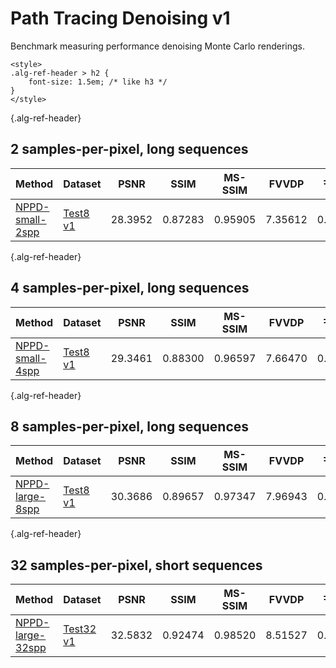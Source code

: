 Path Tracing Denoising v1
=========================

Benchmark measuring performance denoising Monte Carlo renderings.

```{raw} html
<style>
.alg-ref-header > h2 {
    font-size: 1.5em; /* like h3 */
}
</style>
```

{.alg-ref-header}
## 2 samples-per-pixel, long sequences

| Method | Dataset | PSNR | SSIM | MS-SSIM | FVVDP | ꟻLIP↓ |
|-|-|-|-|-|-|-|
| [NPPD-small-2spp](https://github.com/balintio/nppd) | [Test8 v1](/datasets/sampleset_v1.md#test8) | 28.3952 | 0.87283 | 0.95905 | 7.35612 | 0.10702 | 

{.alg-ref-header}
## 4 samples-per-pixel, long sequences

| Method | Dataset | PSNR | SSIM | MS-SSIM | FVVDP | ꟻLIP↓ |
|-|-|-|-|-|-|-|
| [NPPD-small-4spp](https://github.com/balintio/nppd) | [Test8 v1](/datasets/sampleset_v1.md#test8) | 29.3461 | 0.88300 | 0.96597 | 7.66470 | 0.09624 |

{.alg-ref-header}
## 8 samples-per-pixel, long sequences

| Method | Dataset | PSNR | SSIM | MS-SSIM | FVVDP | ꟻLIP↓ |
|-|-|-|-|-|-|-|
| [NPPD-large-8spp](https://github.com/balintio/nppd) | [Test8 v1](/datasets/sampleset_v1.md#test8) | 30.3686 | 0.89657 | 0.97347 | 7.96943 | 0.08451 |

{.alg-ref-header}
## 32 samples-per-pixel, short sequences

| Method | Dataset | PSNR | SSIM | MS-SSIM | FVVDP | ꟻLIP↓ |
|-|-|-|-|-|-|-|
| [NPPD-large-32spp](https://github.com/balintio/nppd) | [Test32 v1](/datasets/sampleset_v1.md#test32) | 32.5832 | 0.92474 | 0.98520 | 8.51527 | 0.06371 |